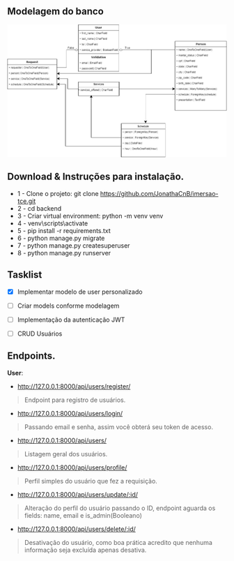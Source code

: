 
## Modelagem do banco

![](scheduler_project.jpg)

## Download & Instruções para instalação.

* 1 - Clone o projeto: git clone https://github.com/JonathaCnB/imersao-tce.git
* 2 - cd backend
* 3 - Criar virtual environment: python -m venv venv
* 4 - venv\scripts\activate
* 5 - pip install -r requirements.txt
* 6 - python manage.py migrate
* 7 - python manage.py createsuperuser
* 8 - python manage.py runserver

## Tasklist

- [X] Implementar modelo de user personalizado
- [ ] Criar models conforme modelagem
- [ ] Implementação da autenticação JWT
- [ ] CRUD Usuários


## Endpoints.

**User**:

* http://127.0.0.1:8000/api/users/register/
> Endpoint para registro de usuários.

* http://127.0.0.1:8000/api/users/login/
> Passando email e senha, assim você obterá seu token de acesso.

* http://127.0.0.1:8000/api/users/
> Listagem geral dos usuários.

* http://127.0.0.1:8000/api/users/profile/
> Perfil simples do usuário que fez a requisição.

* http://127.0.0.1:8000/api/users/update/:id/
> Alteração do perfil do usuário passando o ID, endpoint aguarda os fields: name, email e is_admin(Booleano)

* http://127.0.0.1:8000/api/users/delete/:id/
> Desativação do usuário, como boa prática acredito que nenhuma informação seja excluída apenas desativa.
